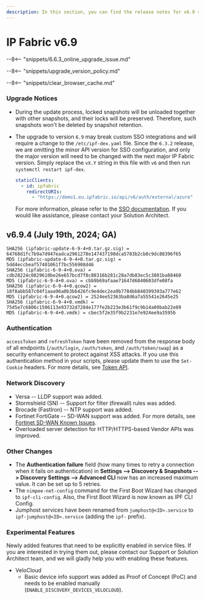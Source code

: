 ```yaml
---
description: In this section, you can find the release notes for v6.9 releases.
---
```


# IP Fabric v6.9

--8<-- "snippets/6.6.3_online_upgrade_issue.md"

--8<-- "snippets/upgrade_version_policy.md"

--8<-- "snippets/clear_browser_cache.md"

### Upgrade Notices

- During the update process, locked snapshots will be unloaded together with
  other snapshots, and their locks will be preserved. Therefore, such snapshots
  won't be deleted by snapshot retention.
- The upgrade to version `6.9` may break custom SSO integrations and will
  require a change to the `/etc/ipf-dex.yaml` file. Since the `6.3.2` release,
  we are omitting the minor API version for SSO configuration, and only the
  major version will need to be changed with the next major IP Fabric version.
  Simply replace the `vX.Y` string in this file with `v6` and then run
  `systemctl restart ipf-dex`.

  ```yaml
  staticClients:
    - id: ipfabric
      redirectURIs:
        - "https://demo1.eu.ipfabric.io/api/v6/auth/external/azure"
  ```

  For more information, please refer to the
  [SSO documentation](../../IP_Fabric_Settings/administration/sso.md#sso-configuration-ipf-dexyaml).
  If you would like assistance, please contact your Solution Architect.

## v6.9.4 (July 19th, 2024; GA)

```
SHA256 (ipfabric-update-6-9-4+0.tar.gz.sig) = 64768d1fc7b9a7d947eadca2961278e147437198dca5783b2cb8c9dc88396f65
MD5 (ipfabric-update-6-9-4+0.tar.gz.sig) = 5dd4eccbeaf57401061f7bc556908d46
SHA256 (ipfabric-6-9-4+0.ova) = cdb28224c0829610be26e657bcd7f8c88316b281c28a7db83ec5c3801ba88460
MD5 (ipfabric-6-9-4+0.ova) = cbb9b69afaae71647d6840603dfe08fa
SHA256 (ipfabric-6-9-4+0.qcow2) = 18f8abb587c04f1aaa96a0b3bb426fc9e4dec2ea9b7784bb840399393a777e62
MD5 (ipfabric-6-9-4+0.qcow2) = 2524ee52363ba8d6a7a55541e2645e25
SHA256 (ipfabric-6-9-4+0.vmdk) = 75d5e7c6806c1506113e93732d7284e177fe2b223e3b61f9c9b14a09bab22e89
MD5 (ipfabric-6-9-4+0.vmdk) = cbec5f2e35f9b2231e7e924ee9a3595b
```

### Authentication

`accessToken` and `refreshToken` have been removed from the response body of all
endpoints (`/auth/login`, `/auth/token`, and `/auth/token/swap`) as a security
enhancement to protect against XSS attacks. If you use this authentication
method in your scripts, please update them to use the `Set-Cookie` headers. For
more details, see [Token API](../../IP_Fabric_API/authentication.md#token-api).

### Network Discovery

- Versa -- LLDP support was added.
- Stormshield (SN) -- Support for filter (firewall) rules was added.
- Brocade (FastIron) -- NTP support was added.
- Fortinet FortiGate -- SD-WAN support was added. For more details, see
  [Fortinet SD-WAN Known Issues](../../support/known_issues/Vendors/fortinet/sdwan.md).
- Overloaded server detection for HTTP/HTTPS-based Vendor APIs was improved.

### Other Changes

- The **Authentication failure** field (how many times to retry a connection
  when it fails on authentication) in **Settings --> Discovery & Snapshots -->
  Discovery Settings --> Advanced CLI** now has an increased maximum value. It
  can be set up to 5 retries.
- The `nimpee-net-config` command for the First Boot Wizard has changed to
  `ipf-cli-config`. Also, the First Boot Wizard is now known as IPF CLI Config.
- Jumphost services have been renamed from `jumphost@<ID>.service` to
  `ipf-jumphost@<ID>.service` (adding the `ipf-` prefix).

### Experimental Features

Newly added features that need to be explicitly enabled in service files. If
you are interested in trying them out, please contact our Support or Solution
Architect team, and we will gladly help you with enabling these features.

- VeloCloud
  - Basic device info support was added as Proof of Concept (PoC) and needs to
    be enabled manually (`ENABLE_DISCOVERY_DEVICES_VELOCLOUD`).
